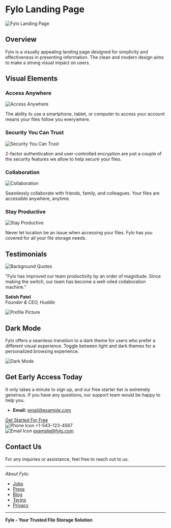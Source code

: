 # Fylo Landing Page

![Fylo Landing Page](image-screenshot.png)

## Overview

Fylo is a visually appealing landing page designed for simplicity and effectiveness in presenting information. The clean and modern design aims to make a strong visual impact on users.

## Visual Elements

### Access Anywhere

![Access Anywhere](image-access.png)

The ability to use a smartphone, tablet, or computer to access your account means your files follow you everywhere.

### Security You Can Trust

![Security You Can Trust](image-security.png)

2-factor authentication and user-controlled encryption are just a couple of the security features we allow to help secure your files.

### Collaboration

![Collaboration](image-collaboration.png)

Seamlessly collaborate with friends, family, and colleagues. Your files are accessible anywhere, anytime.

### Stay Productive

![Stay Productive](image-productive.png)

Never let location be an issue when accessing your files. Fylo has you covered for all your file storage needs.

## Testimonials

![Background Quotes](image-bg-quotes)

"Fylo has improved our team productivity by an order of magnitude. Since making the switch, our team has become a well-oiled collaboration machine."

**Satish Patel**  
*Founder & CEO, Huddle*

![Profile Picture](image-profile)

## Dark Mode

Fylo offers a seamless transition to a dark theme for users who prefer a different visual experience. Toggle between light and dark themes for a personalized browsing experience.

![Dark Mode](image-dark-mode.png)

## Get Early Access Today

It only takes a minute to sign up, and our free starter tier is extremely generous. If you have any questions, our support team would be happy to help you.

- **Email:** email@example.com

[Get Started For Free](#)  
![Phone Icon](phone-image) +1-543-123-4567  
![Email Icon](email-image) example@fylo.com

## Contact Us

For any inquiries or assistance, feel free to reach out to us.

---

*About Fylo:*
- [Jobs](#)
- [Press](#)
- [Blog](#)
- [Terms](#)
- [Privacy](#)

---

**Fylo - Your Trusted File Storage Solution**

